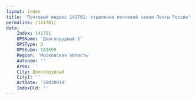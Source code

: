```yaml
---
layout: index
title: 'Почтовый индекс 141701: отделение почтовой связи Почты России'
permalink: /141701/
data:
    Index: 141701
    OPSName: 'Долгопрудный 1'
    OPSType: О
    OPSSubm: 141899
    Region: 'Московская область'
    Autonom: ''
    Area: ''
    City: Долгопрудный
    City1: ''
    ActDate: '20030918'
    IndexOld: ''
---
```

